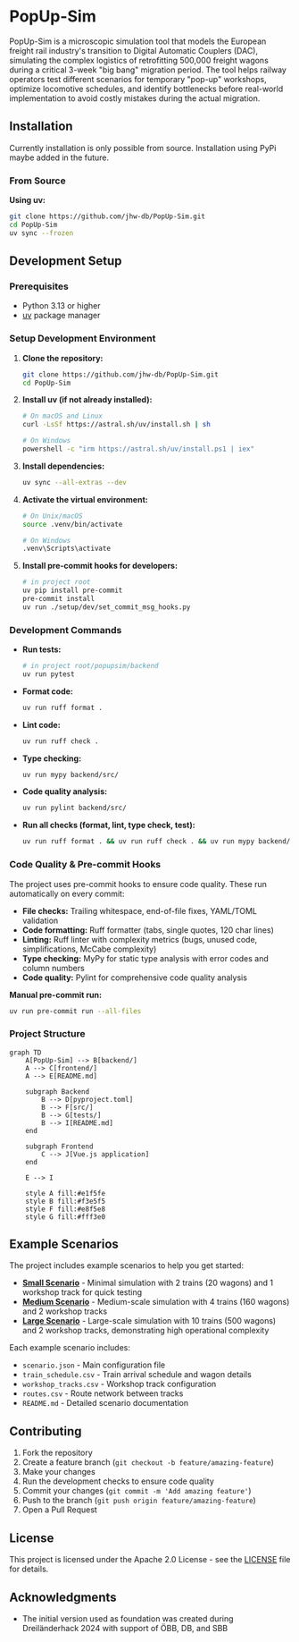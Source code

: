 # PopUp-Sim

PopUp-Sim is a microscopic simulation tool that models the European freight rail industry's transition to Digital Automatic Couplers (DAC), simulating the complex logistics of retrofitting 500,000 freight wagons during a critical 3-week "big bang" migration period. The tool helps railway operators test different scenarios for temporary "pop-up" workshops, optimize locomotive schedules, and identify bottlenecks before real-world implementation to avoid costly mistakes during the actual migration.

## Installation
Currently installation is only possible from source. Installation using PyPi maybe added in the future.

### From Source

**Using uv:**
```bash
git clone https://github.com/jhw-db/PopUp-Sim.git
cd PopUp-Sim
uv sync --frozen
```

## Development Setup

### Prerequisites

- Python 3.13 or higher
- [uv](https://docs.astral.sh/uv/) package manager

### Setup Development Environment

1. **Clone the repository:**
   ```bash
   git clone https://github.com/jhw-db/PopUp-Sim.git
   cd PopUp-Sim
   ```

2. **Install uv (if not already installed):**
   ```bash
   # On macOS and Linux
   curl -LsSf https://astral.sh/uv/install.sh | sh

   # On Windows
   powershell -c "irm https://astral.sh/uv/install.ps1 | iex"
   ```

3. **Install dependencies:**
   ```bash
   uv sync --all-extras --dev
   ```

4. **Activate the virtual environment:**
   ```bash
   # On Unix/macOS
   source .venv/bin/activate

   # On Windows
   .venv\Scripts\activate
   ```

5. **Install pre-commit hooks for developers:**
   ```bash
   # in project root
   uv pip install pre-commit
   pre-commit install
   uv run ./setup/dev/set_commit_msg_hooks.py
   ```

### Development Commands

- **Run tests:**
  ```bash
  # in project root/popupsim/backend
  uv run pytest
  ```

- **Format code:**
  ```bash
  uv run ruff format .
  ```

- **Lint code:**
  ```bash
  uv run ruff check .
  ```

- **Type checking:**
  ```bash
  uv run mypy backend/src/
  ```

- **Code quality analysis:**
  ```bash
  uv run pylint backend/src/
  ```

- **Run all checks (format, lint, type check, test):**
  ```bash
  uv run ruff format . && uv run ruff check . && uv run mypy backend/src/ && uv run pylint backend/src/ && uv run pytest
  ```

### Code Quality & Pre-commit Hooks

The project uses pre-commit hooks to ensure code quality. These run automatically on every commit:

- **File checks:** Trailing whitespace, end-of-file fixes, YAML/TOML validation
- **Code formatting:** Ruff formatter (tabs, single quotes, 120 char lines)
- **Linting:** Ruff linter with complexity metrics (bugs, unused code, simplifications, McCabe complexity)
- **Type checking:** MyPy for static type analysis with error codes and column numbers
- **Code quality:** Pylint for comprehensive code quality analysis

**Manual pre-commit run:**
```bash
uv run pre-commit run --all-files
```

### Project Structure

```mermaid
graph TD
    A[PopUp-Sim] --> B[backend/]
    A --> C[frontend/]
    A --> E[README.md]

    subgraph Backend
        B --> D[pyproject.toml]
        B --> F[src/]
        B --> G[tests/]
        B --> I[README.md]
    end

    subgraph Frontend
        C --> J[Vue.js application]
    end

    E --> I

    style A fill:#e1f5fe
    style B fill:#f3e5f5
    style F fill:#e8f5e8
    style G fill:#fff3e0

```

## Example Scenarios

The project includes example scenarios to help you get started:

- **[Small Scenario](../../Data/examples/small_scenario/README.md)** - Minimal simulation with 2 trains (20 wagons) and 1 workshop track for quick testing
- **[Medium Scenario](../../Data/examples/medium_scenario/README.md)** - Medium-scale simulation with 4 trains (160 wagons) and 2 workshop tracks
- **[Large Scenario](../../Data/examples/large_scenario/README.md)** - Large-scale simulation with 10 trains (500 wagons) and 2 workshop tracks, demonstrating high operational complexity

Each example scenario includes:
- `scenario.json` - Main configuration file
- `train_schedule.csv` - Train arrival schedule and wagon details
- `workshop_tracks.csv` - Workshop track configuration
- `routes.csv` - Route network between tracks
- `README.md` - Detailed scenario documentation

## Contributing

1. Fork the repository
2. Create a feature branch (`git checkout -b feature/amazing-feature`)
3. Make your changes
4. Run the development checks to ensure code quality
5. Commit your changes (`git commit -m 'Add amazing feature'`)
6. Push to the branch (`git push origin feature/amazing-feature`)
7. Open a Pull Request

## License

This project is licensed under the Apache 2.0 License - see the [LICENSE](LICENSE) file for details.

## Acknowledgments

- The initial version used as foundation was created during Dreiländerhack 2024 with support of ÖBB, DB, and SBB
